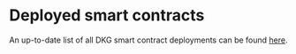 # Deployed smart contracts

An up-to-date list of all DKG smart contract deployments can be found [here](https://github.com/OriginTrail/dkg-evm-module/tree/main/deployments).&#x20;



